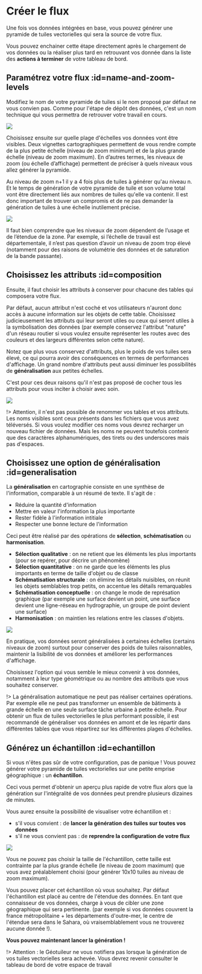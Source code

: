# Créer le flux

Une fois vos données intégrées en base, vous pouvez générer une pyramide de
tuiles vectorielles qui sera la source de votre flux.

Vous pouvez enchainer cette étape directement après le chargement de vos données
ou la réaliser plus tard en retrouvant vos donnée dans la liste des **actions à
terminer** de votre tableau de bord.

## Paramétrez votre flux :id=name-and-zoom-levels

Modifiez le nom de votre pyramide de tuiles si le nom proposé par défaut ne vous
convien pas. Comme pour l'étape de dépôt des données, c'est un nom technique qui
vous permettra de retrouver votre travail en cours.

![](./img/generate/configuration_service_tuilage.jpg)

Choisissez ensuite sur quelle plage d'échelles vos données vont être visibles.
Deux vignettes cartographiques permettent de vous rendre compte de la plus
petite échelle (niveau de zoom minimum) et de la plus grande échelle (niveau de
zoom maximum). En d’autres termes, les niveaux de zoom (ou échelle d’affichage)
permettent de préciser à quels niveaux vous allez générer la pyramide.

Au niveau de zoom n+1 il y a 4 fois plus de tuiles à générer qu'au niveau n. Et
le temps de génération de votre pyramide de tuile et son volume total vont être
directement liés aux nombres de tuiles qu'elle va contenir. Il est donc
important de trouver un compromis et de ne pas demander la génération de tuiles
à une échelle inutilement précise.

![](./img/generate/niveaux_zoom.jpg)

Il faut bien comprendre que les niveaux de zoom dépendent de l’usage et de
l’étendue de la zone. Par exemple, si l’échelle de travail est départementale,
il n’est pas question d’avoir un niveau de zoom trop élevé (notamment pour des
raisons de volumétrie des données et de saturation de la bande passante).

## Choisissez les attributs :id=composition

Ensuite, il faut choisir les attributs à conserver pour chacune des tables qui composera votre flux.

Par défaut, aucun attribut n'est coché et vos utilisateurs n'auront donc accès à aucune information sur les objets de cette table. Choisissez judicieusement les attributs qui leur seront utiles ou ceux qui seront utiles à la symbolisation des données (par exemple conservez l'attribut "nature" d'un réseau routier si vous voulez ensuite représenter les routes avec des couleurs et des largeurs différentes selon cette nature).

Notez que plus vous conservez d'attributs, plus le poids de vos tuiles sera élevé, ce qui pourra avoir des conséquences en termes de performances d'affichage. Un grand nombre d'attributs peut aussi diminuer les possibilités de **généralisation** aux petites échelles.

C'est pour ces deux raisons qu'il n'est pas proposé de cocher tous les attributs pour vous inciter à choisir avec soin.

![](./img/generate/attributs_table.jpg)

!> Attention, il n'est pas possible de renommer vos tables et vos attributs. Les noms visibles sont ceux présents dans les fichiers que vous avez téléversés.
Si vous voulez modifier ces noms vous devrez recharger un nouveau fichier de données. Mais les noms ne peuvent toutefois contenir que des caractères alphanumériques, des tirets ou des underscores mais pas d'espaces.


## Choisissez une option de généralisation :id=generalisation

La **généralisation** en cartographie consiste en une synthèse de l'information, comparable à un résumé de texte. Il s'agit de :

* Réduire la quantité d'information
* Mettre en valeur l'information la plus importante
* Rester fidèle à l'information intitiale
* Respecter une bonne lecture de l'information

Ceci peut être réalisé par des opérations de **sélection**, **schématisation** ou **harmonisation**.

* **Sélection qualitative** : on ne retient que les éléments les plus importants (pour se repérer, pour décrire un phénomène)
* **Sélection quantitative** : on ne garde que les éléments les plus importants en terme de taille d'objet ou de classe
* **Schématisation structurale** : on élimine les détails nuisibles, on réunit les objets semblables trop petits, on accentue les détails remarquables
* **Schématisation conceptuelle** : on change le mode de représation graphique (par exemple une surface devient un point, une surface devient une ligne-réseau en hydrographie, un groupe de point devient une surface)
* **Harmonisation** : on maintien les relations entre les classes d'objets.

![](./img/generate/generalisation.jpg)

En pratique, vos données seront généralisées à certaines échelles (certains niveaux de zoom) surtout pour conserver des poids de tuiles raisonnables, maintenir la lisibilité de vos données et améliorer les performances d'affichage.

Choisissez l'option qui vous semble le mieux convenir à vos données, notamment à leur type géométrique ou au nombre des attributs que vous souhaitez conserver.

!> La généralisation automatique ne peut pas réaliser certaines opérations. Par exemple elle ne peut pas transformer un ensemble de bâtiments à grande échelle en une seule surface tâche urbaine à petite échelle. Pour obtenir un flux de tuiles vectorielles le plus performant possible, il est recommandé de généraliser vos données en amont et de les répartir dans différentes tables que vous répartirez sur les différentes plages d'échelles.

## Générez un échantillon :id=echantillon

Si vous n'êtes pas sûr de votre configuration, pas de panique ! Vous pouvez générer votre pyramide de tuiles vectorielles sur une petite emprise géographique : un **échantillon**.

Ceci vous permet d'obtenir un aperçu plus rapide de votre flux alors que la génération sur l'intégralité de vos données peut prendre plusieurs dizaines de minutes.

Vous aurez ensuite la possibilité de visualiser votre échantillon et :

* s'il vous convient : de **lancer la génération des tuiles sur toutes vos données**
* s'il ne vous convient pas : de **reprendre la configuration de votre flux**

![](./img/generate/echantillon_flux.jpg)

Vous ne pouvez pas choisir la taille de l'échantillon, cette taille est
contrainte par la plus grande échelle (le niveau de zoom maximum) que vous avez
préalablement choisi (pour générer 10x10 tuiles au niveau de zoom maximum).

Vous pouvez placer cet échantillon où vous souhaitez. Par défaut l'échantillon est placé au centre de l'étendue des données. En tant que connaisseur de vos données, charge à vous de cibler une zone géographique qui sera pertinente. (par exemple si vos données couvrent la france métropolitaine + les départements d'outre-mer, le centre de l'étendue sera dans le Sahara, où vraisemblablement vous ne trouverez aucune donnée !).

**Vous pouvez maintenant lancer la génération !**

!> Attention : le Géotuileur ne vous notifiera pas lorsque la génération de vos tuiles vectorielles sera achevée. Vous devrez revenir consulter le tableau de bord de votre espace de travail

